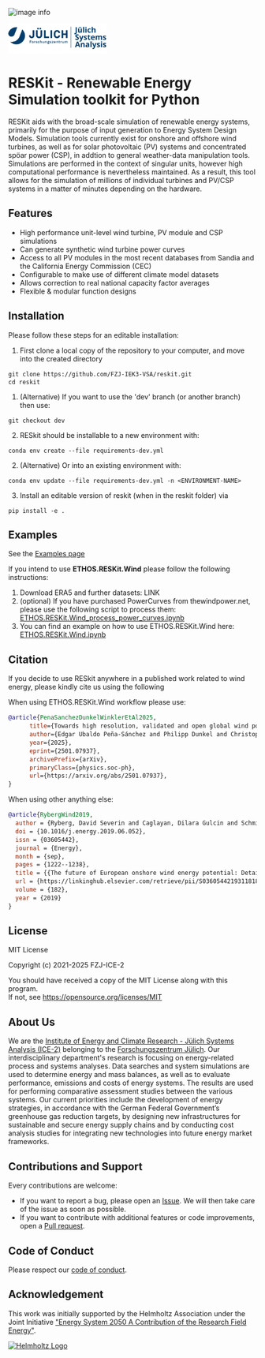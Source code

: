 ![image info]()
<p float="left">
<a href="https://www.fz-juelich.de/en/ice/ice-2"><img src="https://github.com/FZJ-IEK3-VSA/README_assets/blob/main/JSA-Header.svg" alt="Jülich Systems Analysis Logo" width="200px"></a>
</p>

# RESKit - **R**enewable **E**nergy **S**imulation tool**kit** for Python

RESKit aids with the broad-scale simulation of renewable energy systems, primarily for the purpose of input generation to Energy System Design Models. Simulation tools currently exist for onshore and offshore wind turbines, as well as for solar photovoltaic (PV) systems and concentrated spöar power (CSP), in addtion to general weather-data manipulation tools. Simulations are performed in the context of singular units, however high computational performance is nevertheless maintained. As a result, this tool allows for the simulation of millions of individual turbines and PV/CSP systems in a matter of minutes depending on the hardware.

## Features

- High performance unit-level wind turbine, PV module and CSP simulations
- Can generate synthetic wind turbine power curves
- Access to all PV modules in the most recent databases from Sandia and the California Energy Commission (CEC)
- Configurable to make use of different climate model datasets
- Allows correction to real national capacity factor averages
- Flexible & modular function designs

## Installation

Please follow these steps for an editable installation:

1. First clone a local copy of the repository to your computer, and move into the created directory

```
git clone https://github.com/FZJ-IEK3-VSA/reskit.git
cd reskit
```

1. (Alternative) If you want to use the 'dev' branch (or another branch) then use:

```
git checkout dev
```

2. RESkit should be installable to a new environment with:

```
conda env create --file requirements-dev.yml
```

2. (Alternative) Or into an existing environment with:

```
conda env update --file requirements-dev.yml -n <ENVIRONMENT-NAME>
```

3. Install an editable version of reskit (when in the reskit folder) via
```
pip install -e .
```

## Examples

See the [Examples page](Examples/)

If you intend to use **ETHOS.RESKit.Wind** please follow the following instructions:
1. Download ERA5 and further datasets: LINK
2. (optional) If you have purchased PowerCurves from thewindpower.net, please use the following script to process them: [ETHOS.RESKit.Wind_process_power_curves.ipynb](Examples/ETHOS.RESKit.Wind_process_power_curves.ipynb)
3. You can find an example on how to use ETHOS.RESKit.Wind here: [ETHOS.RESKit.Wind.ipynb](Examples/ETHOS.RESKit.Wind.ipynb)


## Citation

If you decide to use RESkit anywhere in a published work related to wind energy, please kindly cite us using the following

When using ETHOS.RESKit.Wind workflow please use: 
```bibtex
@article{PenaSanchezDunkelWinklerEtAl2025,
      title={Towards high resolution, validated and open global wind power assessments}, 
      author={Edgar Ubaldo Peña-Sánchez and Philipp Dunkel and Christoph Winkler and Heidi Heinrichs and Florian Prinz and Jann Weinand and Rachel Maier and Sebastian Dickler and Shuying Chen and Katharina Gruber and Theresa Klütz and Jochen Linßen and Detlef Stolten},
      year={2025},
      eprint={2501.07937},
      archivePrefix={arXiv},
      primaryClass={physics.soc-ph},
      url={https://arxiv.org/abs/2501.07937}, 
}
```

When using other anything else:
```bibtex
@article{RybergWind2019,
  author = {Ryberg, David Severin and Caglayan, Dilara Gulcin and Schmitt, Sabrina and Lin{\ss}en, Jochen and Stolten, Detlef and Robinius, Martin},
  doi = {10.1016/j.energy.2019.06.052},
  issn = {03605442},
  journal = {Energy},
  month = {sep},
  pages = {1222--1238},
  title = {{The future of European onshore wind energy potential: Detailed distribution and simulation of advanced turbine designs}},
  url = {https://linkinghub.elsevier.com/retrieve/pii/S0360544219311818},
  volume = {182},
  year = {2019}
}

```

## License

MIT License

Copyright (c) 2021-2025 FZJ-ICE-2

You should have received a copy of the MIT License along with this program.  
If not, see <https://opensource.org/licenses/MIT>

## About Us 

We are the <a href="https://www.fz-juelich.de/de/ice/ice-2">Institute of Energy and Climate Research - Jülich Systems Analysis (ICE-2)</a> belonging to the <a href="https://www.fz-juelich.de/en">Forschungszentrum Jülich</a>. Our interdisciplinary department's research is focusing on energy-related process and systems analyses. Data searches and system simulations are used to determine energy and mass balances, as well as to evaluate performance, emissions and costs of energy systems. The results are used for performing comparative assessment studies between the various systems. Our current priorities include the development of energy strategies, in accordance with the German Federal Government’s greenhouse gas reduction targets, by designing new infrastructures for sustainable and secure energy supply chains and by conducting cost analysis studies for integrating new technologies into future energy market frameworks.

## Contributions and Support
Every contributions are welcome:
- If you want to report a bug, please open an [Issue](https://github.com/FZJ-IEK3-VSA/RESKit/issues/new). We will then take care of the issue as soon as possible.
- If you want to contribute with additional features or code improvements, open a [Pull request](https://github.com/FZJ-IEK3-VSA/RESKit/pulls).

## Code of Conduct
Please respect our [code of conduct](CODE_OF_CONDUCT.md).

## Acknowledgement
This work was initially supported by the Helmholtz Association under the Joint Initiative ["Energy System 2050   A Contribution of the Research Field Energy"](https://www.helmholtz.de/en/research/energy/energy_system_2050/). 

<p float="left">
<a href="https://www.helmholtz.de/en/"><img src="https://www.helmholtz.de/fileadmin/user_upload/05_aktuelles/Marke_Design/logos/HG_LOGO_S_ENG_RGB.jpg" alt="Helmholtz Logo" width="200px"></a>
</p>
